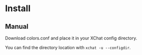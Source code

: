# Install

## Manual

Download colors.conf and place it in your XChat config directory.

You can find the directory location with `xchat -u --configdir`.
